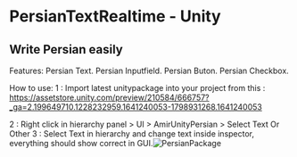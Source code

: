# PersianTextRealtime - Unity
Write Persian easily
-----------------------------------

Features:
  Persian Text.
  Persian Inputfield.
  Persian Buton.
  Persian Checkbox.
 
How to use:
1 : Import latest unitypackage into your project from this :
https://assetstore.unity.com/preview/210584/666757?_ga=2.199649710.1228232959.1641240053-1798931268.1641240053

2 : Right click in hierarchy panel > UI > AmirUnityPersian > Select Text Or Other
3 : Select Text in hierarchy and change text inside inspector, everything should show correct in GUI.![PersianPackage](https://user-images.githubusercontent.com/39670543/148259611-2e79e235-9a97-48b8-bfd9-10dc503a7434.gif)
